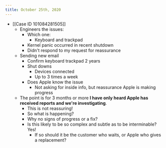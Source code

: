 ```yaml
---
title: October 25th, 2020
---
```


- [[Case ID 101084281505]]
    - Engineers the issues:
        - Which one:
            - Keyboard and trackpad
        - Kernel panic occurred in recent shutdown
        - Didn't respond to my request for reassurance
    - Sending new email
        - Confirm keyboard trackpad 2 years
        - Shut downs
            - Devices connected
            - Up to 3 times a week
        - Does Apple know the issue
            - Not asking for inside info, but reassurance Apple is making progress
    - The point is for 3 months or more **I have only heard Apple has received reports and we're investigating**.
        - This is not reassuring!
        - So what is happening?
        - Why no signs of progress or a fix?
        - Is this likely to be so complex and subtle as to be interminable? Yes!
            - If so should it be the customer who waits, or Apple who gives a replacement?